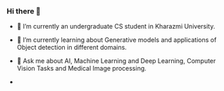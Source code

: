 ### Hi there 👋
- 🔭 I’m currently an undergraduate CS student in Kharazmi University.
- 🌱 I’m currently learning about Generative models and applications of Object detection in different domains.
- 💬 Ask me about AI, Machine Learning and Deep Learning, Computer Vision Tasks and Medical Image processing.

- 
<!--
**mahdis-repo/mahdis-repo** is a ✨ _special_ ✨ repository because its `README.md` (this file) appears on your GitHub profile.

Here are some ideas to get you started:

- 🔭 I’m currently working on ...
- 🌱 I’m currently learning ...
- 👯 I’m looking to collaborate on ...
- 🤔 I’m looking for help with ...
- 💬 Ask me about ...
- 📫 How to reach me: ...
- 😄 Pronouns: ...
- ⚡ Fun fact: ...
-->
